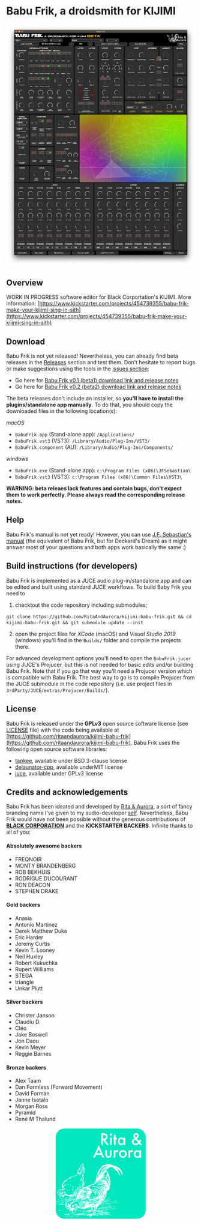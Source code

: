 # Babu Frik, a droidsmith for KIJIMI

![Babu Frik screenshot](docs/screenshot_beta2_1000.png)

## Overview

WORK IN PROGRESS software editor for Black Corportation's KIJIMI. More information: [https://www.kickstarter.com/projects/454739355/babu-frik-make-your-kijimi-sing-in-sith](https://www.kickstarter.com/projects/454739355/babu-frik-make-your-kijimi-sing-in-sith) 


## Download

Babu Frik is not yet released! Nevertheless, you can already find beta releases in the [Releases](https://github.com/RitaAndAurora/kijimi-babu-frik/releases) section and test them. Don't hesitate to report bugs or make suggestions using the tools in the [issues section](https://github.com/ritaandaurora/kijimi-babu-frik/issues):

 * Go here for [Babu Frik v0.1 (beta1) download link and release notes](https://github.com/RitaAndAurora/kijimi-babu-frik/releases/tag/v0.1) 
 * Go here for [Babu Frik v0.2 (beta2) download link and release notes](https://github.com/RitaAndAurora/kijimi-babu-frik/releases/tag/v0.2)

The beta releases don't include an installer, so **you'll have to install the plugins/standalone app manually**. To do that, you should copy the downloaded files in the following location(s):

*macOS*
 
  * `BabuFrik.app` (Stand-alone app): `/Applications/`
  * `BabuFrik.vst3` (VST3): `/Library/Audio/Plug-Ins/VST3/`
  * `BabuFrik.component` (AU): `/Library/Audio/Plug-Ins/Components/`

 *windows*
 
  * `BabuFrik.exe` (Stand-alone app): `c:\Program Files (x86)\JFSebastian\`
  * `BabuFrik.vst3` (VST3): `c:\Program Files (x86)\Common Files\VST3\`


**WARNING: beta releaes lack features and contain bugs, don't expect them to work perfectly. Please always read the corresponding release notes.**


## Help

Babu Frik's manual is not yet ready! However, you can use [J.F. Sebastian's manual](https://github.com/RitaAndAurora/ddrm-jfsebastian/blob/master/MANUAL.md) (the equivalent of Babu Frik, but for Deckard's Dream) as it might answer most of your questions and both apps work basically the same :)


## Build instructions (for developers)

Babu Frik is implemented as a JUCE audio plug-in/standalone app and can be edited and built using standard JUCE workflows. To build Baby Frik you need to

1) checktout the code repository including submodules;

```
git clone https://github.com/RitaAndAurora/kijimi-babu-frik.git && cd kijimi-babu-frik.git && git submodule update --init
```

2) open the project files  for *XCode* (macOS) and *Visual Studio 2019* (windows) you'll find in the `Builds/` folder and compile the projects there.

For advanced development options you'll need to open the `BabuFrik.jucer` using JUCE's Projucer, but this is not needed for basic edits and/or building Babu Frik. Note that if you go that way you'll need a Projucer version which is compatible with Babu Frik. The best way to go is to compile Projucer from the JUCE submodule in the code repository (i.e. use project files in `3rdParty/JUCE/extras/Projucer/Builds/`). 


## License

Babu Frik is released under the **GPLv3** open source software license (see [LICENSE](https://github.com/ritaandaurora/ddrm-jfsebastian/blob/master/LICENSE) file) with the code being available at  [https://github.com/ritaandaurora/kijimi-babu-frik](https://github.com/ritaandaurora/kijimi-babu-frik). Babu Frik uses the following open source software libraries: 

 * [tapkee](http://tapkee.lisitsyn.me), available under BSD 3-clause license 
 * [delaunator-cpp](https://github.com/delfrrr/delaunator-cpp), available underMIT license
 * [juce](https://juce.com), available under GPLv3 license 
 


## Credits and acknowledgements

Babu Frik has been ideated and developed by [Rita & Aurora](https://ritaandaurora.github.io), a sort of fancy branding name I've given to my audio-developer [self](https://ffont.github.io). Nevertheless, Babu Frik would have not been possible without the generous contributions of [**BLACK CORPORATION**](http://black-corporation.com) and the **KICKSTARTER BACKERS**. Infinite thanks to all of you:

#### Absolutely awesome backers
 - FREQNOIR
 - MONTY BRANDENBERG
 - ROB BEKHUIS
 - RODRIGUE DUCOURANT
 - RON DEACON
 - STEPHEN DRAKE

#### Gold backers
- Anasia
- Antonio Martinez
- Derek Matthew Duke
- Eric Harder
- Jeremy Curtis
- Kevin T. Looney
- Neil Huxley
- Robert Kukuchka
- Rupert Williams
- STEGA
- triangle
- Unkar Plutt


#### Silver backers
- Christer Janson
- Claudiu D.
- Cléo
- Jake Boswell
- Jon Daou
- Kevin Meyer
- Reggie Barnes


#### Bronze backers
- Alex Taam
- Dan Formless (Forward Movement)
- David Forman
- Janne Isotalo
- Morgan Ross
- Pyramid
- René M Thalund


<p align="center">
<a href="https://ritaandaurora.github.io"><img src="docs/Rita&AuroraAudioLogo-square.png" width="250" /></a>
</p>
